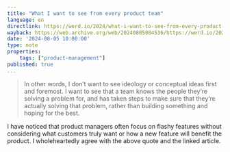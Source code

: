 ```yaml
---
title: "What I want to see from every product team"
language: en
directlink: https://werd.io/2024/what-i-want-to-see-from-every-product-team
wayback: https://web.archive.org/web/20240805084536/https://werd.io/2024/what-i-want-to-see-from-every-product-team
date: '2024-08-05 10:00:00'
type: note
properties:
    tags: ["product-management"]
published: true
...
```

> In other words, I don’t want to see ideology or conceptual ideas first and foremost. I want to see that a team knows the people they’re solving a problem for, and has taken steps to make sure that they’re actually solving that problem, rather than building something and hoping for the best.

I have noticed that product managers often focus on flashy features without considering what customers truly want or how a new feature will benefit the product. I wholeheartedly agree with the above quote and the linked article.
